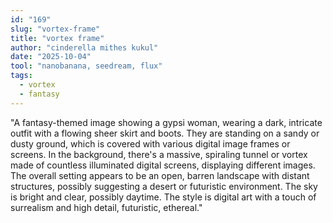 ```yaml
---
id: "169"
slug: "vortex-frame"
title: "vortex frame"
author: "cinderella mithes kukul"
date: "2025-10-04"
tool: "nanobanana, seedream, flux"
tags:
  - vortex
  - fantasy
---
```

"A fantasy-themed image showing a gypsi woman, wearing a dark, intricate outfit with a flowing sheer skirt and boots. They are standing on a sandy or dusty ground, which is covered with various digital image frames or screens. In the background, there's a massive, spiraling tunnel or vortex made of countless illuminated digital screens, displaying different images. The overall setting appears to be an open, barren landscape with distant structures, possibly suggesting a desert or futuristic environment. The sky is bright and clear, possibly daytime. The style is digital art with a touch of surrealism and high detail, futuristic, ethereal."
